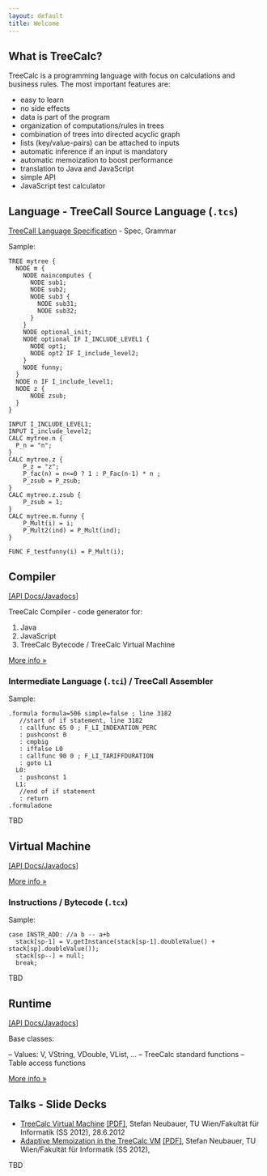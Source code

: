 ```yaml
---
layout: default
title: Welcome
---
```



## What is TreeCalc?

TreeCalc is a programming language with focus on calculations
and business rules. The most important features are:

* easy to learn
* no side effects
* data is part of the program
* organization of computations/rules in trees
* combination of trees into directed acyclic graph
* lists (key/value-pairs) can be attached to inputs
* automatic inference if an input is mandatory
* automatic memoization to boost performance
* translation to Java and JavaScript
* simple API
* JavaScript test calculator



## Language - TreeCall Source Language (`.tcs`)

[TreeCall Language Specification](lang/spec.html) - Spec, Grammar

Sample:

~~~
TREE mytree {
  NODE m {
    NODE maincomputes {
      NODE sub1;
      NODE sub2;
      NODE sub3 {
        NODE sub31;
        NODE sub32;
      }
    }
    NODE optional_init;
    NODE optional IF I_INCLUDE_LEVEL1 {
      NODE opt1;
      NODE opt2 IF I_include_level2;
    }
    NODE funny;
  }
  NODE n IF I_include_level1;
  NODE z {
      NODE zsub;
  }
}

INPUT I_INCLUDE_LEVEL1;
INPUT I_include_level2;
CALC mytree.n {
  P_n = "n";
}
CALC mytree.z {
    P_z = "z";
    P_fac(n) = n<=0 ? 1 : P_Fac(n-1) * n ;
    P_zsub = P_zsub;
}                   
CALC mytree.z.zsub {
    P_zsub = 1;
}
CALC mytree.m.funny {
    P_Mult(i) = i;
    P_Mult2(ind) = P_Mult(ind);
}

FUNC F_testfunny(i) = P_Mult(i);
~~~


## Compiler

[[API Docs/Javadocs]](javadocs/compiler)

TreeCalc Compiler - code generator for:

1. Java
2. JavaScript
3. TreeCalc Bytecode / TreeCalc Virtual Machine


[More info »](https://github.com/treecalc/compiler)  

### Intermediate Language (`.tci`) / TreeCall Assembler

Sample:

~~~
.formula formula=506 simple=false ; line 3182
   //start of if statement, line 3182
   : callfunc 65 0 ; F_LI_INDEXATION_PERC
   : pushconst 0
   : cmpbig
   : iffalse L0
   : callfunc 90 0 ; F_LI_TARIFFDURATION
   : goto L1
  L0:
   : pushconst 1
  L1:
   //end of if statement
   : return
.formuladone
~~~

TBD



## Virtual Machine

[[API Docs/Javadocs]](javadocs/virtual-machine)

[More info »](https://github.com/treecalc/virtual-machine)


### Instructions / Bytecode (`.tcx`)

Sample:

~~~
case INSTR_ADD: //a b -- a+b
  stack[sp-1] = V.getInstance(stack[sp-1].doubleValue() + stack[sp].doubleValue());
  stack[sp--] = null;
  break;
~~~


TBD


## Runtime 

[[API Docs/Javadocs]](javadocs/runtime)

Base classes:

– Values: V, VString, VDouble, VList, ...
– TreeCalc standard functions
– Table access functions


[More info »](https://github.com/treecalc/runtime-java)




## Talks - Slide Decks

- [TreeCalc Virtual Machine](talks/treecalc-vm-intro.html) [[PDF]](talks/treecalc-vm-intro.pdf), Stefan Neubauer, TU Wien/Fakultät für Informatik (SS 2012), 28.6.2012
- [Adaptive Memoization in the TreeCalc VM](talks/treecalc-vm-adaptive-memoization.html)  [[PDF]](talks/treecalc-vm-adaptive-memoization.pdf), Stefan Neubauer, TU Wien/Fakultät für Informatik (SS 2012),

TBD



